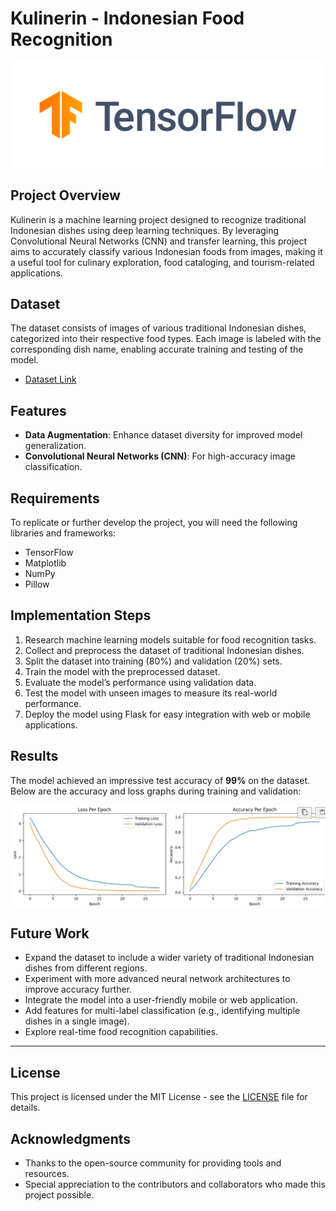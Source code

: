# Kulinerin - Indonesian Food Recognition

![TF](https://raw.githubusercontent.com/Kulinerin-Bangkit-Team-2024/Machine-Learning/refs/heads/main/assets/tensorflow.png)

## Project Overview
Kulinerin is a machine learning project designed to recognize traditional Indonesian dishes using deep learning techniques. By leveraging Convolutional Neural Networks (CNN) and transfer learning, this project aims to accurately classify various Indonesian foods from images, making it a useful tool for culinary exploration, food cataloging, and tourism-related applications.

## Dataset
The dataset consists of images of various traditional Indonesian dishes, categorized into their respective food types. Each image is labeled with the corresponding dish name, enabling accurate training and testing of the model.
- [Dataset Link](https://drive.google.com/file/d/1fl_ZmjcxhFbebQQknr2QcZQYcd4GFa2A/view?usp=sharing)

## Features
- **Data Augmentation**: Enhance dataset diversity for improved model generalization.
- **Convolutional Neural Networks (CNN)**: For high-accuracy image classification.
  
## Requirements
To replicate or further develop the project, you will need the following libraries and frameworks:
- TensorFlow
- Matplotlib
- NumPy
- Pillow

## Implementation Steps
1. Research machine learning models suitable for food recognition tasks.
2. Collect and preprocess the dataset of traditional Indonesian dishes.
3. Split the dataset into training (80%) and validation (20%) sets.
4. Train the model with the preprocessed dataset.
5. Evaluate the model’s performance using validation data.
6. Test the model with unseen images to measure its real-world performance.
7. Deploy the model using Flask for easy integration with web or mobile applications.

## Results
The model achieved an impressive test accuracy of **99%** on the dataset. Below are the accuracy and loss graphs during training and validation:

![Accuracy Graph](https://raw.githubusercontent.com/Kulinerin-Bangkit-Team-2024/Machine-Learning/refs/heads/main/assets/train_accuracy.png)

## Future Work
- Expand the dataset to include a wider variety of traditional Indonesian dishes from different regions.
- Experiment with more advanced neural network architectures to improve accuracy further.
- Integrate the model into a user-friendly mobile or web application.
- Add features for multi-label classification (e.g., identifying multiple dishes in a single image).
- Explore real-time food recognition capabilities.

---

## License
This project is licensed under the MIT License - see the [LICENSE](LICENSE) file for details.

## Acknowledgments
- Thanks to the open-source community for providing tools and resources.
- Special appreciation to the contributors and collaborators who made this project possible.
